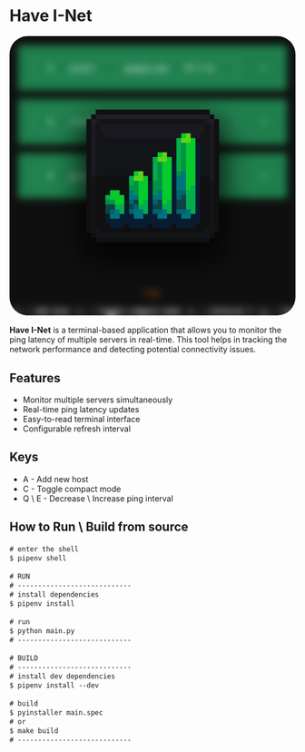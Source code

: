 # Have I-Net

<img src="examples/preview.png" style="border-radius: 32px"> 

**Have I-Net** is a terminal-based application that allows
you to monitor the ping latency of multiple servers in real-time.
This tool helps in tracking the network performance and
detecting potential connectivity issues.


## Features
* Monitor multiple servers simultaneously
* Real-time ping latency updates
* Easy-to-read terminal interface
* Configurable refresh interval


## Keys
* A - Add new host
* C - Toggle compact mode
* Q \ E - Decrease \ Increase ping interval


## How to Run \ Build from source
```shell
# enter the shell
$ pipenv shell

# RUN
# ----------------------------
# install dependencies
$ pipenv install

# run
$ python main.py
# ----------------------------

# BUILD
# ----------------------------
# install dev dependencies
$ pipenv install --dev

# build
$ pyinstaller main.spec
# or
$ make build
# ----------------------------
```
